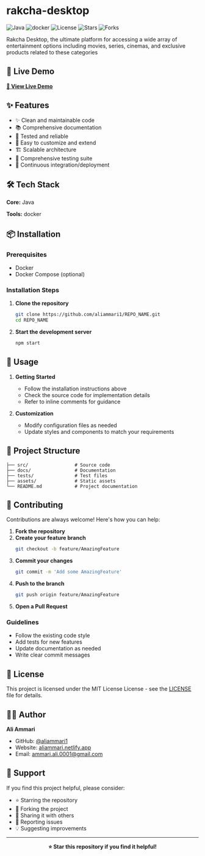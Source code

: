 # rakcha-desktop

![Java](https://img.shields.io/badge/Java-informational?style=flat&logo=java&logoColor=white&color=blue) ![docker](https://img.shields.io/badge/Docker-informational?style=flat&logo=docker&logoColor=white&color=2496ED) ![License](https://img.shields.io/badge/License-MIT-yellow.svg) ![Stars](https://img.shields.io/github/stars/aliammari1/rakcha-desktop?style=social) ![Forks](https://img.shields.io/github/forks/aliammari1/rakcha-desktop?style=social)

Rakcha Desktop, the ultimate platform for accessing a wide array of entertainment options including movies, series, cinemas, and exclusive products related to these categories

## 🚀 Live Demo

**[🔗 View Live Demo](https://aliammari1.github.io/rakcha-desktop/)**

## ✨ Features

- ✨ Clean and maintainable code
- 📚 Comprehensive documentation
- 🧪 Tested and reliable
- 🔧 Easy to customize and extend
- 🏗️ Scalable architecture
- 🧪 Comprehensive testing suite
- 🔄 Continuous integration/deployment


## 🛠️ Tech Stack

**Core:** Java

**Tools:** docker



## 📦 Installation

### Prerequisites

- Docker
- Docker Compose (optional)

### Installation Steps

1. **Clone the repository**
   ```bash
   git clone https://github.com/aliammari1/REPO_NAME.git
   cd REPO_NAME
   ```

3. **Start the development server**
   ```bash
   npm start
   ```



## 🚀 Usage

1. **Getting Started**
   - Follow the installation instructions above
   - Check the source code for implementation details
   - Refer to inline comments for guidance

2. **Customization**
   - Modify configuration files as needed
   - Update styles and components to match your requirements



## 📁 Project Structure

```
├── src/                 # Source code
├── docs/                # Documentation
├── tests/               # Test files
├── assets/              # Static assets
└── README.md            # Project documentation
```



## 🤝 Contributing

Contributions are always welcome! Here's how you can help:

1. **Fork the repository**
2. **Create your feature branch**
   ```bash
   git checkout -b feature/AmazingFeature
   ```
3. **Commit your changes**
   ```bash
   git commit -m 'Add some AmazingFeature'
   ```
4. **Push to the branch**
   ```bash
   git push origin feature/AmazingFeature
   ```
5. **Open a Pull Request**

### Guidelines

- Follow the existing code style
- Add tests for new features
- Update documentation as needed
- Write clear commit messages


## 📄 License

This project is licensed under the MIT License License - see the [LICENSE](LICENSE) file for details.

## 👨‍💻 Author

**Ali Ammari**
- GitHub: [@aliammari1](https://github.com/aliammari1)
- Website: [aliammari.netlify.app](https://aliammari.netlify.app)
- Email: ammari.ali.0001@gmail.com

## 💖 Support

If you find this project helpful, please consider:
- ⭐ Starring the repository
- 🍴 Forking the project
- 📢 Sharing it with others
- 🐛 Reporting issues
- 💡 Suggesting improvements

---

<div align="center">
  <strong>⭐ Star this repository if you find it helpful!</strong>
</div>
